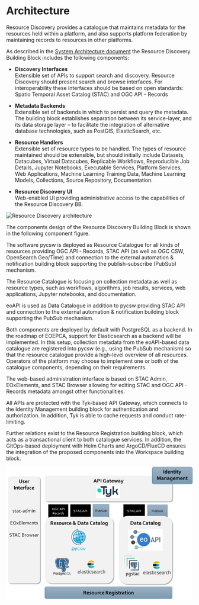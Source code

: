 # Architecture

Resource Discovery provides a catalogue that maintains metadata for the resources held within a platform, and also supports platform federation by maintaining records to resources in other platforms.

As described in the [System Architecture document](https://eoepca.readthedocs.io/projects/architecture/) the Resource Discovery Building Block includes the following components:

* **Discovery Interfaces**<br>
  Extensible set of APIs to support search and discovery. Resource Discovery should present search and browse interfaces. For interoperability these interfaces should be based on open standards: Spatio Temporal Asset Catalog (STAC) and OGC API - Records

* **Metadata Backends**<br>
  Extensible set of backends in which to persist and query the metadata. The building block establishes separation between its service-layer, and its data storage layer – to facilitate the integration of alternative database technologies, such as PostGIS, ElasticSearch, etc.

* **Resource Handlers**<br>
  Extensible set of resource types to be handled. The types of resource maintained should be extensible, but should initially include Datasets, Datacubes, Virtual Datacubes, Replicable Workflows, Reproducible Job Details, Jupyter Notebooks, Executable Services, Platform Services, Web Applications, Machine Learning Training Data, Machine Learning Models, Collections, Source Repository, Documentation.

* **Resource Discovery UI**<br>
  Web-enabled UI providing administrative access to the capabilities of the Resource Discovery BB.


![Resource Discovery architecture](https://eoepca.readthedocs.io/projects/architecture/en/latest/reference-architecture/diagrams/resource-discovery.drawio.png)

The components design of the Resource Discovery Building Block is shown in the following component figure.

The software pycsw is deployed as Resource Catalogue for all kinds of resources providing OGC API - Records, STAC API (as well as OGC CSW, OpenSearch Geo/Time) and connection to the external automation & notification building block supporting the publish-subscribe (PubSub) mechanism.

The Resource Catalogue is focusing on collection metadata as well as resource types, such as workflows, algorithms, job results, services, web applications, Jupyter notebooks, and documentation.

eoAPI is used as Data Catalogue in addition to pycsw providing STAC API and connection to the external automation & notification building block supporting the PubSub mechanism.

Both components are deployed by default with PostgreSQL as a backend. In the roadmap of EOEPCA, support for Elasticsearch as a backend will be implemented. In this setup, collection metadata from the eoAPI-based data catalogue are registered into pycsw (e.g., using the PubSub mechanism) so that the resource catalogue provide a high-level overview of all resources. Operators of the platform may choose to implement one or both of the catalogue components, depending on their requirements.

The web-based administration interface is based on STAC Admin, EOxElements, and STAC Browser allowing for editing STAC and OGC API - Records metadata amongst other functionalities.

All APIs are protected with the Tyk-based API Gateway, which connects to the Identity Management building block for authentication and authorization. In addition, Tyk is able to cache requests and conduct rate-limiting.

Further relations exist to the Resource Registration building block, which acts as a transactional client to both catalogue services. In addition, the GitOps-based deployment with Helm Charts and ArgoCD/FluxCD ensures the integration of the proposed components into the Workspace building block.

![Resource Discovery components](../img/resource-discovery-architecture.png)
